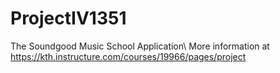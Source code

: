 # ProjectIV1351
The Soundgood Music School Application\\
More information at https://kth.instructure.com/courses/19966/pages/project
